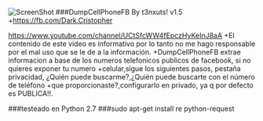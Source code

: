 
![ScreenShot](https://raw.githubusercontent.com/t3nxuts/Dump-CellPhone-Facebook/master/dumpcellphonefb.png)
###DumpCellPhoneFB By t3nxuts! v1.5
+https://fb.com/Dark.Cristopher

https://www.youtube.com/channel/UCtSfcWW4fEpczHyKeInJ8aA
+El contenido de este video es informativo por lo tanto no me hago responsable por el mal uso que se le de a la información.
+DumpCellPhoneFB extrae informacion a base de los numeros telefonicos publicos de facebook, si no quieres exponer tu numero +celular,sigue los siguientes pasos, pestaña privacidad, ¿Quién puede buscarme?,¿Quién puede buscarte con el número de teléfono +que proporcionaste?,configurarlo en privado, ya q por defecto es PUBLICA!!.

###testeado en Python 2.7
###sudo apt-get install re python-request
